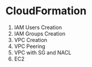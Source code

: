 # CloudFormation 

1. IAM Users Creation
2. IAM Groups Creation
3. VPC Creation
4. VPC Peering
5. VPC with SG and NACL
6. EC2
